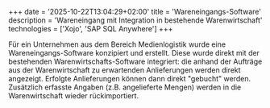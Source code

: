 +++
date = '2025-10-22T13:04:29+02:00'
title = 'Wareneingangs-Software'
description = 'Wareneingang mit Integration in bestehende Warenwirtschaft'
technologies = ['Xojo', 'SAP SQL Anywhere']
+++

Für ein Unternehmen aus dem Bereich Medienlogistik wurde eine Wareneingangs-Software konzipiert und erstellt. Diese wurde direkt mit der bestehenden Warenwirtschafts-Software integriert: die anhand der Aufträge aus der Warenwirtschaft zu erwartenden Anlieferungen werden direkt angezeigt. Erfolgte Anlieferungen können dann direkt "gebucht" werden. Zusätzlich erfasste Angaben (z.B. angelieferte Mengen) werden in die Warenwirtschaft wieder rückimportiert.
